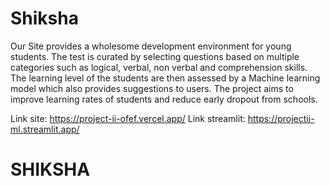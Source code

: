 # Shiksha
Our Site provides a wholesome development environment for young students. The test is curated by selecting questions based on multiple categories such as logical, verbal, non verbal and comprehension skills. The learning level of the students are then assessed by a Machine learning model which also provides suggestions to users. The project aims to improve learning rates of students and reduce early dropout from schools.

Link site: https://project-ii-ofef.vercel.app/
Link streamlit: https://projectii-ml.streamlit.app/
# SHIKSHA
